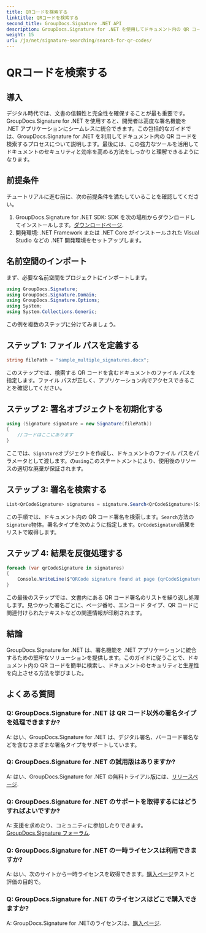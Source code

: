```yaml
---
title: QRコードを検索する
linktitle: QRコードを検索する
second_title: GroupDocs.Signature .NET API
description: GroupDocs.Signature for .NET を使用してドキュメント内の QR コードを検索する方法を学びます。ドキュメントのセキュリティを簡単に強化します。
weight: 15
url: /ja/net/signature-searching/search-for-qr-codes/
---
```


# QRコードを検索する

## 導入

デジタル時代では、文書の信頼性と完全性を確保することが最も重要です。 GroupDocs.Signature for .NET を使用すると、開発者は高度な署名機能を .NET アプリケーションにシームレスに統合できます。この包括的なガイドでは、GroupDocs.Signature for .NET を利用してドキュメント内の QR コードを検索するプロセスについて説明します。最後には、この強力なツールを活用してドキュメントのセキュリティと効率を高める方法をしっかりと理解できるようになります。

## 前提条件

チュートリアルに進む前に、次の前提条件を満たしていることを確認してください。

1.  GroupDocs.Signature for .NET SDK: SDK を次の場所からダウンロードしてインストールします。[ダウンロードページ](https://releases.groupdocs.com/signature/net/).
2. 開発環境: .NET Framework または .NET Core がインストールされた Visual Studio などの .NET 開発環境をセットアップします。

## 名前空間のインポート

まず、必要な名前空間をプロジェクトにインポートします。

```csharp
using GroupDocs.Signature;
using GroupDocs.Signature.Domain;
using GroupDocs.Signature.Options;
using System;
using System.Collections.Generic;
```

この例を複数のステップに分けてみましょう。

## ステップ 1: ファイル パスを定義する

```csharp
string filePath = "sample_multiple_signatures.docx";
```

このステップでは、検索する QR コードを含むドキュメントのファイル パスを指定します。ファイル パスが正しく、アプリケーション内でアクセスできることを確認してください。

## ステップ 2: 署名オブジェクトを初期化する

```csharp
using (Signature signature = new Signature(filePath))
{
    //コードはここにあります
}
```

ここでは、`Signature`オブジェクトを作成し、ドキュメントのファイル パスをパラメータとして渡します。の`using`このステートメントにより、使用後のリソースの適切な廃棄が保証されます。

## ステップ 3: 署名を検索する

```csharp
List<QrCodeSignature> signatures = signature.Search<QrCodeSignature>(SignatureType.QrCode);
```

この手順では、ドキュメント内の QR コード署名を検索します。`Search`方法の`Signature`物体。署名タイプを次のように指定します。`QrCodeSignature`結果をリストで取得します。

## ステップ 4: 結果を反復処理する

```csharp
foreach (var qrCodeSignature in signatures)
{
    Console.WriteLine($"QRCode signature found at page {qrCodeSignature.PageNumber} with type {qrCodeSignature.EncodeType.TypeName} and text {qrCodeSignature.Text}");
}
```

この最後のステップでは、文書内にある QR コード署名のリストを繰り返し処理します。見つかった署名ごとに、ページ番号、エンコード タイプ、QR コードに関連付けられたテキストなどの関連情報が印刷されます。

## 結論

GroupDocs.Signature for .NET は、署名機能を .NET アプリケーションに統合するための堅牢なソリューションを提供します。このガイドに従うことで、ドキュメント内の QR コードを簡単に検索し、ドキュメントのセキュリティと生産性を向上させる方法を学びました。

## よくある質問

### Q: GroupDocs.Signature for .NET は QR コード以外の署名タイプを処理できますか?
A: はい、GroupDocs.Signature for .NET は、デジタル署名、バーコード署名などを含むさまざまな署名タイプをサポートしています。

### Q: GroupDocs.Signature for .NET の試用版はありますか?
 A: はい、GroupDocs.Signature for .NET の無料トライアル版には、[リリースページ](https://releases.groupdocs.com/).

### Q: GroupDocs.Signature for .NET のサポートを取得するにはどうすればよいですか?
 A: 支援を求めたり、コミュニティに参加したりできます。[GroupDocs.Signature フォーラム](https://forum.groupdocs.com/c/signature/13).

### Q: GroupDocs.Signature for .NET の一時ライセンスは利用できますか?
 A: はい、次のサイトから一時ライセンスを取得できます。[購入ページ](https://purchase.groupdocs.com/temporary-license/)テストと評価の目的で。

### Q: GroupDocs.Signature for .NET のライセンスはどこで購入できますか?
 A: GroupDocs.Signature for .NETのライセンスは、[購入ページ](https://purchase.groupdocs.com/buy).